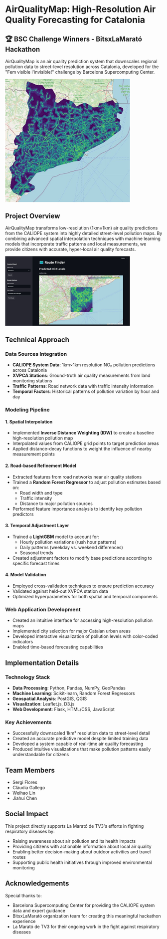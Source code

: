 # AirQualityMap: High-Resolution Air Quality Forecasting for Catalonia

## 🏆 BSC Challenge Winners - BitsxLaMarató Hackathon

AirQualityMap is an air quality prediction system that downscales regional pollution data to street-level resolution across Catalonia, developed for the "Fem visible l'invisible!" challenge by Barcelona Supercomputing Center.

<img src="/img/photo1.jpg" alt="Catalonia Air Quality Map" width="400"/>

## Project Overview

AirQualityMap transforms low-resolution (1km×1km) air quality predictions from the CALIOPE system into highly detailed street-level pollution maps. By combining advanced spatial interpolation techniques with machine learning models that incorporate traffic patterns and local measurements, we provide citizens with accurate, hyper-local air quality forecasts.

<img src="/img/photo2.jpg" alt="Catalonia Air Quality Map" width="400"/>

## Technical Approach

### Data Sources Integration
- **CALIOPE System Data**: 1km×1km resolution NO₂ pollution predictions across Catalonia
- **XVPCA Stations**: Ground-truth air quality measurements from land monitoring stations
- **Traffic Patterns**: Road network data with traffic intensity information
- **Temporal Factors**: Historical patterns of pollution variation by hour and day

### Modeling Pipeline

#### 1. Spatial Interpolation
- Implemented **Inverse Distance Weighting (IDW)** to create a baseline high-resolution pollution map
- Interpolated values from CALIOPE grid points to target prediction areas
- Applied distance-decay functions to weight the influence of nearby measurement points

#### 2. Road-based Refinement Model
- Extracted features from road networks near air quality stations
- Trained a **Random Forest Regressor** to adjust pollution estimates based on:
  - Road width and type
  - Traffic intensity
  - Distance to major pollution sources
- Performed feature importance analysis to identify key pollution predictors

#### 3. Temporal Adjustment Layer
- Trained a **LightGBM** model to account for:
  - Hourly pollution variations (rush hour patterns)
  - Daily patterns (weekday vs. weekend differences)
  - Seasonal trends
- Created adjustment factors to modify base predictions according to specific forecast times

#### 4. Model Validation
- Employed cross-validation techniques to ensure prediction accuracy
- Validated against held-out XVPCA station data
- Optimized hyperparameters for both spatial and temporal components

### Web Application Development
- Created an intuitive interface for accessing high-resolution pollution maps
- Implemented city selection for major Catalan urban areas
- Developed interactive visualization of pollution levels with color-coded indicators
- Enabled time-based forecasting capabilities

## Implementation Details

### Technology Stack
- **Data Processing**: Python, Pandas, NumPy, GeoPandas
- **Machine Learning**: Scikit-learn, Random Forest Regressors
- **Geospatial Analysis**: PostGIS, QGIS
- **Visualization**: Leaflet.js, D3.js
- **Web Development**: Flask, HTML/CSS, JavaScript

### Key Achievements
- Successfully downscaled 1km² resolution data to street-level detail
- Created an accurate predictive model despite limited training data
- Developed a system capable of real-time air quality forecasting
- Produced intuitive visualizations that make pollution patterns easily understandable for citizens

## Team Members
- Sergi Flores
- Clàudia Gallego
- Weihao Lin
- Jiahui Chen

## Social Impact

This project directly supports La Marató de TV3's efforts in fighting respiratory diseases by:
- Raising awareness about air pollution and its health impacts
- Providing citizens with actionable information about local air quality
- Enabling better decision-making about outdoor activities and travel routes
- Supporting public health initiatives through improved environmental monitoring

## Acknowledgements

Special thanks to:
- Barcelona Supercomputing Center for providing the CALIOPE system data and expert guidance
- BitsxLaMarató organization team for creating this meaningful hackathon experience
- La Marató de TV3 for their ongoing work in the fight against respiratory diseases
